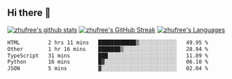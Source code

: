 ## Hi there 👋
[![zhufree's github stats](https://github-readme-stats.vercel.app/api?username=zhufree&show_icons=true&count_private=true)](https://github.com/anuraghazra/github-readme-stats)
[![zhufree's GitHub Streak](https://streak-stats.demolab.com/?user=zhufree)](https://git.io/streak-stats)
[![zhufree's Languages](https://github-readme-stats.vercel.app/api/top-langs/?username=zhufree&layout=compact&langs_count=10)](https://github.com/anuraghazra/github-readme-stats)
<!--START_SECTION:waka-->

```txt
HTML         2 hrs 11 mins   ████████████▒░░░░░░░░░░░░   49.95 %
Other        1 hr 16 mins    ███████▒░░░░░░░░░░░░░░░░░   28.94 %
TypeScript   31 mins         ███░░░░░░░░░░░░░░░░░░░░░░   11.89 %
Python       16 mins         █▓░░░░░░░░░░░░░░░░░░░░░░░   06.10 %
JSON         5 mins          ▓░░░░░░░░░░░░░░░░░░░░░░░░   02.04 %
```

<!--END_SECTION:waka-->

<!--
**zhufree/zhufree** is a ✨ _special_ ✨ repository because its `README.md` (this file) appears on your GitHub profile.

Here are some ideas to get you started:

- 🔭 I’m currently working on ...
- 🌱 I’m currently learning ...
- 👯 I’m looking to collaborate on ...
- 🤔 I’m looking for help with ...
- 💬 Ask me about ...
- 📫 How to reach me: ...
- 😄 Pronouns: ...
- ⚡ Fun fact: ...
-->
